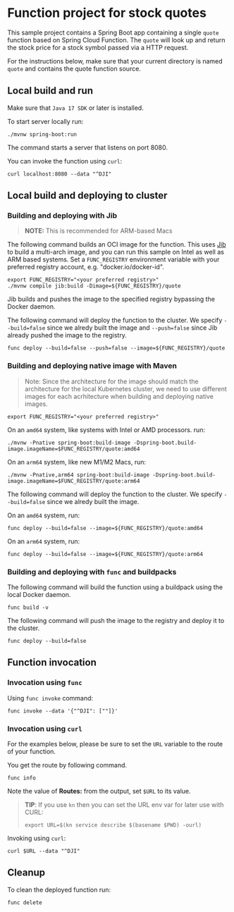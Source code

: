 # Function project for stock quotes

This sample project contains a Spring Boot app containing a single `quote` function based on Spring Cloud Function. The `quote` will look up and return the stock price for a stock symbol passed via a HTTP request.

For the instructions below, make sure that your current directory is named `quote` and contains the quote function source.

## Local build and run

Make sure that `Java 17 SDK` or later is installed.

To start server locally run:

```shell
./mvnw spring-boot:run
```

The command starts a server that listens on port 8080.

You can invoke the function using `curl`:

```shell
curl localhost:8080 --data "^DJI"
```

## Local build and deploying to cluster

### Building and deploying with Jib

> __NOTE:__ This is recommended for ARM-based Macs

The following command builds an OCI image for the function.
This uses [Jib](https://github.com/GoogleContainerTools/jib) to build a multi-arch image, and you can run this sample on Intel as well as ARM based systems.
Set a `FUNC_REGISTRY` environment variable with your preferred registry account, e.g. "docker.io/docker-id".

```shell
export FUNC_REGISTRY="<your preferred registry>"
./mvnw compile jib:build -Dimage=${FUNC_REGISTRY}/quote
```

Jib builds and pushes the image to the specified registry bypassing the Docker daemon.

The following command will deploy the function to the cluster. 
We specify `--build=false` since we alredy built the image and `--push=false` since Jib already pushed the image to the registry.

```shell
func deploy --build=false --push=false --image=${FUNC_REGISTRY}/quote
```

### Building and deploying native image with Maven

> Note: Since the architecture for the image should match the architecture for the local Kubernetes cluster, we need to use different images for each acrhitecture when building and deploying native images.

```shell
export FUNC_REGISTRY="<your preferred registry>"
```

On an `amd64` system, like systems with Intel or AMD processors. run:

```
./mvnw -Pnative spring-boot:build-image -Dspring-boot.build-image.imageName=$FUNC_REGISTRY/quote:amd64
```

On an `arm64` system, like new M1/M2 Macs, run:

```
./mvnw -Pnative,arm64 spring-boot:build-image -Dspring-boot.build-image.imageName=$FUNC_REGISTRY/quote:arm64
```

The following command will deploy the function to the cluster. 
We specify `--build=false` since we alredy built the image.

On an `amd64` system, run:

```shell
func deploy --build=false --image=${FUNC_REGISTRY}/quote:amd64
```

On an `arm64` system, run:

```shell
func deploy --build=false --image=${FUNC_REGISTRY}/quote:arm64
```

### Building and deploying with `func` and buildpacks

The following command will build the function using a buildpack using the local Docker daemon.

```shell
func build -v
```

The following command will push the image to the registry and deploy it to the cluster.

```shell
func deploy --build=false
```

## Function invocation

### Invocation using `func`

Using `func invoke` command:

```shell
func invoke --data '{"^DJI": [""]}'
```

### Invocation using `curl`

For the examples below, please be sure to set the `URL` variable to the route of your function.

You get the route by following command.

```shell
func info
```

Note the value of **Routes:** from the output, set `$URL` to its value.

> __TIP__: If you use `kn` then you can set the URL env var for later use with CURL:
> ```shell
> export URL=$(kn service describe $(basename $PWD) -ourl)
> ```

Invoking using `curl`:

```shell
curl $URL --data "^DJI"
```

## Cleanup

To clean the deployed function run:

```shell
func delete
```
